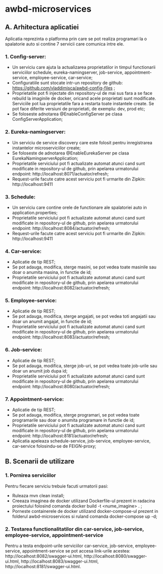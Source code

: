 # awbd-microservices
## A.	 Arhitectura aplicatiei

Aplicatia reprezinta o platforma prin care se pot realiza programari la o spalatorie auto si contine 7 servicii care comunica intre ele.

### 1.	Config-server: 
-	Un serviciu care ajuta la actualizarea proprietatilor in timpul functionarii serviciilor schedule, eureka-namingserver, job-service, appointment-service, employee-service, car-service;
-	Configuratiile sunt stocate intr-un repository de github: https://github.com/vladdimisca/awbd-config-files ;
-	Proprietatile pot fi injectate din repository-ul de mai sus fara a se face rebuild la imaginile de docker, oricand acele proprietati sunt modificate. Serviciile pot lua proprietatile fara a restarta toate instantele create. Se pot face diferite versiuni de proprietati, de exemplu: dev, prod etc;
-	Se foloseste adnotarea @EnableConfigServer pe clasa ConfigServerApplication;

### 2.	Eureka-namingserver:
-	Un serviciu de service discovery care este folosit pentru inregistrarea instantelor microserviciilor create;
-	Se foloseste de adnotarea @EnableEurekaServer pe clasa EurekaNamingserverApplication;
-	Proprietatile serviciului pot fi actualizate automat atunci cand sunt modificate in repository-ul de github, prin apelarea urmatorului endpoint: http://localhost:8071/actuator/refresh;
-	Request-urile facute catre acest serviciu pot fi urmarite din Zipkin: http://localhost:9411

### 3.	Schedule:
-	Un serviciu care contine orele de functionare ale spalatoriei auto in application.properties;
-	Proprietatile serviciului pot fi actualizate automat atunci cand sunt modificate in repository-ul de github, prin apelarea urmatorului endpoint: http://localhost:8084/actuator/refresh;
-	Request-urile facute catre acest serviciu pot fi urmarite din Zipkin: http://localhost:9411

### 4.	Car-service:
-	Aplicatie de tip REST;
-	Se pot adauga, modifica, sterge masini, se pot vedea toate masinile sau doar o anumita masina, in functie de id;
-	Proprietatile serviciului pot fi actualizate automat atunci cand sunt modificate in repository-ul de github, prin apelarea urmatorului endpoint: http://localhost:8082/actuator/refresh;


### 5.	Employee-service:
-	Aplicatie de tip REST;
-	Se pot adauga, modifica, sterge angajati, se pot vedea toti angajatii sau doar un anumit angajat, in functie de id;
-	Proprietatile serviciului pot fi actualizate automat atunci cand sunt modificate in repository-ul de github, prin apelarea urmatorului endpoint: http://localhost:8083/actuator/refresh;


### 6.	Job-service:
-	Aplicatie de tip REST;
-	Se pot adauga, modifica, sterge job-uri, se pot vedea toate job-urile sau doar un anumit job dupa id;
-	Proprietatile serviciului pot fi actualizate automat atunci cand sunt modificate in repository-ul de github, prin apelarea urmatorului endpoint: http://localhost:8080/actuator/refresh;


### 7.	Appointment-service:
-	Aplicatie de tip REST;
-	Se pot adauga, modifica, sterge programari, se pot vedea toate programarile sau doar o anumita programare in functie de id;
-	Proprietatile serviciului pot fi actualizate automat atunci cand sunt modificate in repository-ul de github, prin apelarea urmatorului endpoint: http://localhost:8181/actuator/refresh;
-	Aplicatia apeleaza schedule-service, job-service, employee-service, car-service folosindu-se de FEIGN-proxy;

## B.	Scenarii de utilizare

### 1.	Pornirea serviciilor
Pentru fiecare serviciu trebuie facuti urmatorii pasi:
-	Ruleaza mvn clean install;
-	Creeaza imaginea de docker utilizand Dockerfile-ul prezent in radacina proiectului folosind comanda docker build -t <nume_imagine> . ;
-   Porneste containerele de docker utilizand docker-compose-ul prezent in folderul awbd-microservices si ruland comanda docker-compose up -d;

### 2.	Testarea functionalitatilor din car-service, job-service, employee-service, appointment-service
Pentru a testa endpoint-urile serviciilor car-service, job-service, employee-service, appointment-service se pot accesa link-urile acestea: http://localhost:8082/swagger-ui.html, http://localhost:8080/swagger-ui.html, http://localhost:8083/swagger-ui.html, http://localhost:8181/swagger-ui.html. 
